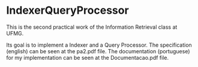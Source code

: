 # IndexerQueryProcessor
This is the second practical work of the Information Retrieval class at UFMG.

Its goal is to implement a Indexer and a Query Processor. The specification (english) can be seen at the pa2.pdf file. The documentation (portuguese) for my implementation can be seen at the Documentacao.pdf file.
